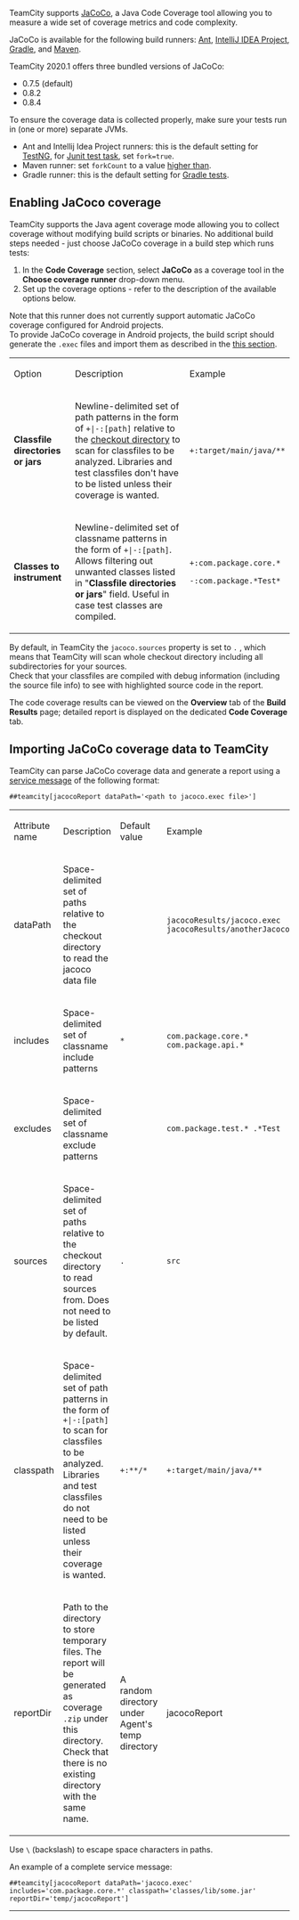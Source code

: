 [//]: # (title: JaCoCo)
[//]: # (auxiliary-id: JaCoCo)

TeamCity supports [JaCoCo](http://www.eclemma.org/jacoco), a Java Code Coverage tool allowing you to measure a wide set of coverage metrics and code complexity.

JaCoCo is available for the following build runners: [Ant](ant.md), [IntelliJ IDEA Project](intellij-idea-project.md), [Gradle](gradle.md), and [Maven](maven.md).

TeamCity 2020.1 offers three bundled versions of JaCoCo:
* 0.7.5 (default)
* 0.8.2
* 0.8.4

<tip>

To ensure the coverage data is collected properly, make sure your tests run in (one or more) separate JVMs.
* Ant and Intellij Idea Project runners: this is the default setting for [TestNG](http://testng.org/doc/ant.html), for [Junit test task](http://ant.apache.org/manual/Tasks/junit.html), set `fork=true`.
* Maven runner: set `forkCount` to a value [higher than](http://maven.apache.org/surefire/maven-surefire-plugin/examples/fork-options-and-parallel-execution.html).
* Gradle runner: this is the default setting for [Gradle tests](https://gradle.org/docs/current/dsl/org.gradle.api.tasks.testing.Test.html).

</tip>



## Enabling JaCoco coverage

TeamCity supports the Java agent coverage mode allowing you to collect coverage without modifying build scripts or binaries. No additional build steps needed - just choose JaCoCo coverage in a build step which runs tests:

1. In the __Code Coverage__ section, select __JaCoCo__ as a coverage tool in the __Choose coverage runner__ drop-down menu.
2. Set up the coverage options - refer to the description of the available options below.


<note>

Note that this runner does not currently support automatic JaCoCo coverage configured for Android projects.   
To provide JaCoCo coverage in Android projects, the build script should generate the `.exec` files and import them as described in the [this section](#Importing+JaCoCo+coverage+data+to+TeamCity).

</note>

<table><tr>

<td>


Option

</td>

<td>

Description


</td>

<td>


Example

</td></tr><tr>

<td>


__Classfile directories or jars__

</td>

<td>

Newline-delimited set of path patterns in the form of `+|-:[path]` relative to the [checkout directory](build-checkout-directory.md) to scan for classfiles to be analyzed. Libraries and test classfiles don't have to be listed unless their coverage is wanted.

<include src="branch-filter.md" include-id="OR-syntax-tip"/>

</td>

<td>

`+:target/main/java/**`

</td></tr><tr>

<td>


__Classes to instrument__

</td>

<td>

Newline-delimited set of classname patterns in the form of `+|-:[path]`. Allows filtering out unwanted classes listed in "__Classfile directories or jars__" field. Useful in case test classes are compiled.

</td>

<td>

`+:com.package.core.*`

`-:com.package.*Test*`

</td></tr></table>

<tip>

By default, in TeamCity the `jacoco.sources` property is set to `.` , which means that TeamCity will scan whole checkout directory including all subdirectories for your sources.   
Check that your classfiles are compiled with debug information (including the source file info) to see with highlighted source code in the report.

</tip>

The code coverage results can be viewed on the __Overview__ tab of the __Build Results__ page; detailed report is displayed on the dedicated __Code Coverage__ tab.

## Importing JaCoCo coverage data to TeamCity

TeamCity can parse JaCoCo coverage data and generate a report using a [service message](build-script-interaction-with-teamcity.md#Service+Messages) of the following format:


```Plain Text
##teamcity[jacocoReport dataPath='<path to jacoco.exec file>']

```

<table><tr>

<td>

Attribute name

</td>

<td>

Description

</td>

<td>

Default value

</td>

<td>

Example

</td></tr><tr>

<td>

dataPath


</td>

<td>

Space-delimited set of paths relative to the checkout directory to read the jacoco data file

</td>

<td>


</td>

<td>

`jacocoResults/jacoco.exec jacocoResults/anotherJacocoRun.exec`

</td></tr><tr>

<td>

includes

</td>

<td>

Space-delimited set of classname include patterns

</td>

<td>

`*`

</td>

<td>

`com.package.core.* com.package.api.*`

</td></tr><tr>

<td>

excludes

</td>

<td>

Space-delimited set of classname exclude patterns

</td>

<td>


</td>

<td>

`com.package.test.* .*Test`

</td></tr><tr>

<td>

sources

</td>

<td>

Space-delimited set of paths relative to the checkout directory to read sources from. Does not need to be listed by default.


</td>

<td>

`.`

</td>

<td>

`src`

</td></tr><tr>

<td>

classpath

</td>

<td>

Space-delimited set of path patterns in the form of `+|-:[path]` to scan for classfiles to be analyzed. Libraries and test classfiles do not need to be listed unless their coverage is wanted.

</td>

<td>

`+:**/*`

</td>

<td>

`+:target/main/java/**`

</td></tr><tr>

<td>

reportDir

</td>

<td>

Path to the directory to store temporary files. The report will be generated as coverage `.zip` under this directory. Check that there is no existing directory with the same name.

</td>

<td>

A random directory under Agent's temp directory

</td>

<td>

jacocoReport


</td></tr></table>

<tip>

Use `\` (backslash) to escape space characters in paths.

</tip>

An example of a complete service message:

```Plain Text
##teamcity[jacocoReport dataPath='jacoco.exec' includes='com.package.core.*' classpath='classes/lib/some.jar' reportDir='temp/jacocoReport']

```

__ __
